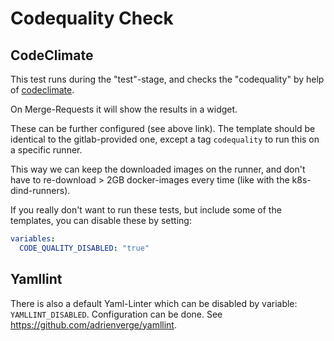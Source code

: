 # Codequality Check

## CodeClimate

This test runs during the "test"-stage, and checks the
"codequality" by help of [codeclimate](https://docs.codeclimate.com/docs/list-of-engines).

On Merge-Requests it will show the results in a widget.

These can be further configured (see above link).
The template should be identical to the gitlab-provided one,
except a tag `codequality` to run this on a specific runner.

This way we can keep the downloaded images on the runner,
and don't have to re-download > 2GB docker-images every
time (like with the k8s-dind-runners).

If you really don't want to run these tests, but include
some of the templates, you can disable these by setting:

```yaml
variables:
  CODE_QUALITY_DISABLED: "true"
```

## Yamllint

There is also a default Yaml-Linter which can be disabled by variable: `YAMLLINT_DISABLED`.
Configuration can be done. See <https://github.com/adrienverge/yamllint>.
